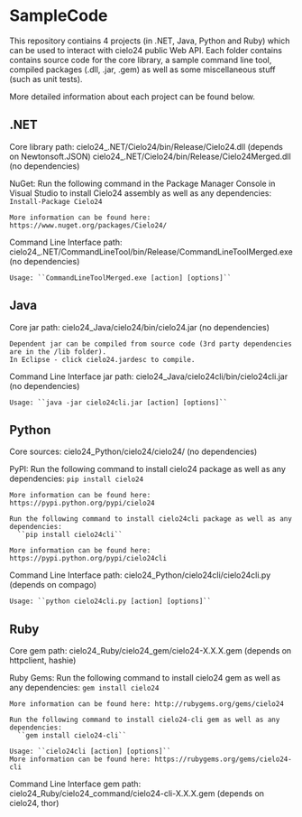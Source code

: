 SampleCode
==========

This repository contiains 4 projects (in .NET, Java, Python and Ruby)
which can be used to interact with cielo24 public Web API.
Each folder contains contains source code for the core library,
a sample command line tool, compiled packages (.dll, .jar, .gem)
as well as some miscellaneous stuff (such as unit tests).

More detailed information about each project can be found below.

.NET
----
  
  Core library path:
    cielo24_.NET/Cielo24/bin/Release/Cielo24.dll (depends on Newtonsoft.JSON)
    cielo24_.NET/Cielo24/bin/Release/Cielo24Merged.dll (no dependencies)
    
  NuGet:
    Run the following command in the Package Manager Console in Visual Studio
    to install Cielo24 assembly as well as any dependencies:
      ``Install-Package Cielo24``
      
    More information can be found here: https://www.nuget.org/packages/Cielo24/
    
  Command Line Interface path:
    cielo24_.NET/CommandLineTool/bin/Release/CommandLineToolMerged.exe (no dependencies)
    
    Usage: ``CommandLineToolMerged.exe [action] [options]``

Java
----

  Core jar path:
    cielo24_Java/cielo24/bin/cielo24.jar (no dependencies)
    
    Dependent jar can be compiled from source code (3rd party dependencies are in the /lib folder).
    In Eclipse - click cielo24.jardesc to compile.
    
  Command Line Interface jar path:
    cielo24_Java/cielo24cli/bin/cielo24cli.jar (no dependencies)
    
    Usage: ``java -jar cielo24cli.jar [action] [options]``
    
Python
------

  Core sources:
    cielo24_Python/cielo24/cielo24/ (no dependencies)
    
  PyPI:
    Run the following command to install сielo24 package as well as any dependencies:
      ``pip install cielo24``
    
    More information can be found here: https://pypi.python.org/pypi/cielo24
    
    Run the following command to install сielo24cli package as well as any dependencies:
      ``pip install cielo24cli``
      
    More information can be found here: https://pypi.python.org/pypi/cielo24cli
    
    
  Command Line Interface path:
    cielo24_Python/cielo24cli/cielo24cli.py (depends on compago)
    
    Usage: ``python cielo24cli.py [action] [options]``

Ruby
----

  Core gem path:
    cielo24_Ruby/cielo24_gem/cielo24-X.X.X.gem (depends on httpclient, hashie)
    
  Ruby Gems:
    Run the following command to install сielo24 gem as well as any dependencies:
      ``gem install cielo24``
    
    More information can be found here: http://rubygems.org/gems/cielo24
    
    Run the following command to install сielo24-cli gem as well as any dependencies:
      ``gem install cielo24-cli``
      
    Usage: ``cielo24cli [action] [options]``
    More information can be found here: https://rubygems.org/gems/cielo24-cli
    
  Command Line Interface gem path:
    cielo24_Ruby/cielo24_command/cielo24-cli-X.X.X.gem (depends on cielo24, thor)
